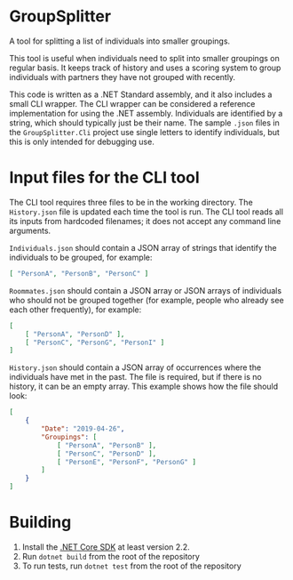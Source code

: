 # GroupSplitter

A tool for splitting a list of individuals into smaller groupings.

This tool is useful when individuals need to split into smaller groupings on regular basis.  It keeps track of history and uses a scoring system to group individuals with partners they have not grouped with recently.

This code is written as a .NET Standard assembly, and it also includes a small CLI wrapper.  The CLI wrapper can be considered a reference implementation for using the .NET assembly.  Individuals are identified by a string, which should typically just be their name.  The sample `.json` files in the `GroupSplitter.Cli` project use single letters to identify individuals, but this is only intended for debugging use.

# Input files for the CLI tool

The CLI tool requires three files to be in the working directory.  The `History.json` file is updated each time the tool is run.  The CLI tool reads all its inputs from hardcoded filenames; it does not accept any command line arguments.

`Individuals.json` should contain a JSON array of strings that identify the individuals to be grouped, for example:
```json
[ "PersonA", "PersonB", "PersonC" ]
```

`Roommates.json` should contain a JSON array or JSON arrays of individuals who should not be grouped together (for example, people who already see each other frequently), for example:
```json
[
    [ "PersonA", "PersonD" ],
    [ "PersonC", "PersonG", "PersonI" ]
]
```

`History.json` should contain a JSON array of occurrences where the individuals have met in the past.  The file is required, but if there is no history, it can be an empty array.  This example shows how the file should look:
```json
[
    {
        "Date": "2019-04-26",
        "Groupings": [
            [ "PersonA", "PersonB" ],
            [ "PersonC", "PersonD" ],
            [ "PersonE", "PersonF", "PersonG" ]
        ]
    }
]
```

# Building

1. Install the [.NET Core SDK](https://dotnet.microsoft.com/download) at least version 2.2.
1. Run `dotnet build` from the root of the repository
1. To run tests, run `dotnet test` from the root of the repository